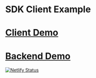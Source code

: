 # SDK Client Example

# [Client Demo](https://sharp-hamilton-142d85.netlify.app/)

# [Backend Demo](https://flg-2y.colyseus.de/colyseus/#/)

[![Netlify Status](https://api.netlify.com/api/v1/badges/2a7af40d-9b81-48b5-b2e1-011924fc86ff/deploy-status)](https://app.netlify.com/sites/sharp-hamilton-142d85/deploys)